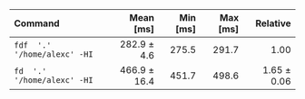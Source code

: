 | Command | Mean [ms] | Min [ms] | Max [ms] | Relative |
|:---|---:|---:|---:|---:|
| `fdf  '.' '/home/alexc' -HI` | 282.9 ± 4.6 | 275.5 | 291.7 | 1.00 |
| `fd  '.' '/home/alexc' -HI` | 466.9 ± 16.4 | 451.7 | 498.6 | 1.65 ± 0.06 |
